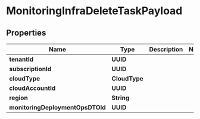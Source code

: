 

# MonitoringInfraDeleteTaskPayload


## Properties

Name | Type | Description | Notes
------------ | ------------- | ------------- | -------------
**tenantId** | **UUID** |  | 
**subscriptionId** | **UUID** |  | 
**cloudType** | **CloudType** |  | 
**cloudAccountId** | **UUID** |  | 
**region** | **String** |  | 
**monitoringDeploymentOpsDTOId** | **UUID** |  | 



